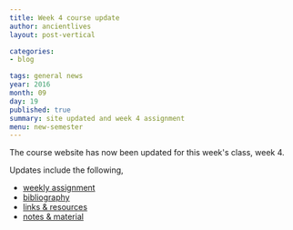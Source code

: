 ```yaml
---
title: Week 4 course update
author: ancientlives
layout: post-vertical

categories:
- blog

tags: general news
year: 2016
month: 09
day: 19
published: true
summary: site updated and week 4 assignment
menu: new-semester
---
```


The course website has now been updated for this week's class, week 4.

Updates include the following,

* [weekly assignment](/weekly_assignment)
* [bibliography](/bibliography)
* [links & resources](/links)
* [notes & material](/notes)
